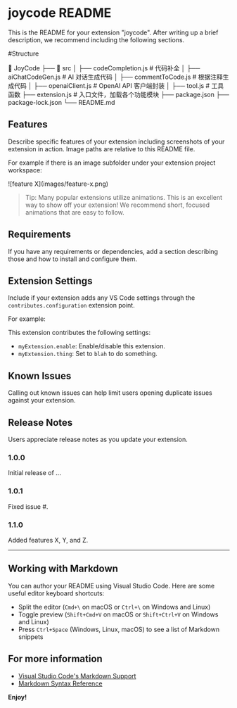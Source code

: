 # joycode README

This is the README for your extension "joycode". After writing up a brief description, we recommend including the following sections.

#Structure

📂 JoyCode
├── 📁 src
│   ├── codeCompletion.js        # 代码补全
│   ├── aiChatCodeGen.js         # AI 对话生成代码
│   ├── commentToCode.js         # 根据注释生成代码
│   ├── openaiClient.js          # OpenAI API 客户端封装
│   ├── tool.js                 # 工具函数
├── extension.js                 # 入口文件，加载各个功能模块
├── package.json
├── package-lock.json
└── README.md

## Features

Describe specific features of your extension including screenshots of your extension in action. Image paths are relative to this README file.

For example if there is an image subfolder under your extension project workspace:

\!\[feature X\]\(images/feature-x.png\)

> Tip: Many popular extensions utilize animations. This is an excellent way to show off your extension! We recommend short, focused animations that are easy to follow.

## Requirements

If you have any requirements or dependencies, add a section describing those and how to install and configure them.

## Extension Settings

Include if your extension adds any VS Code settings through the `contributes.configuration` extension point.

For example:

This extension contributes the following settings:

* `myExtension.enable`: Enable/disable this extension.
* `myExtension.thing`: Set to `blah` to do something.

## Known Issues

Calling out known issues can help limit users opening duplicate issues against your extension.

## Release Notes

Users appreciate release notes as you update your extension.

### 1.0.0

Initial release of ...

### 1.0.1

Fixed issue #.

### 1.1.0

Added features X, Y, and Z.

---

## Working with Markdown

You can author your README using Visual Studio Code.  Here are some useful editor keyboard shortcuts:

* Split the editor (`Cmd+\` on macOS or `Ctrl+\` on Windows and Linux)
* Toggle preview (`Shift+Cmd+V` on macOS or `Shift+Ctrl+V` on Windows and Linux)
* Press `Ctrl+Space` (Windows, Linux, macOS) to see a list of Markdown snippets

## For more information

* [Visual Studio Code's Markdown Support](http://code.visualstudio.com/docs/languages/markdown)
* [Markdown Syntax Reference](https://help.github.com/articles/markdown-basics/)

**Enjoy!**
